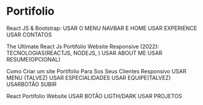 # Portifolio
React JS & Bootstrap:
    USAR O MENU NAVBAR E HOME
    USAR EXPERIENCE
    USAR CONTATOS

The Ultimate React Js Portifolio Website Responsive (2022):
    TECNOLOGIAS(REACTJS, NODEJS, )
    USAR ABOUT ME
    USAR RESUME(OPCIONAL)

Como Criar um site Portifolio Para Sos Seus Clientes Responsivo
    USAR MENU (TALVEZ)
    USAR ESPECIALIDADES
    USAR EQUIPE(TALVEZ)
    USARBOTÃO SUBIR

React Portifolio Website
    USAR BOTÃO LIGTH/DARK
    USAR PROJETOS